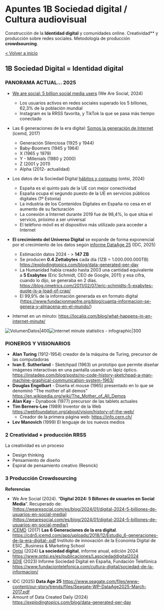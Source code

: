 # Apuntes 1B Sociedad digital / Cultura audiovisual
 Construcción de la **Identidad digital** y comunidades online. Creatividad** y producción sobre redes sociales. Metodología de producción **crowdsourcing**.
 
 [< Volver a inicio](./../README.md)
 

## 1B Sociedad Digital =  Identidad digital 


### PANORAMA ACTUAL... 2025

* [We are social: 5 billion social media users](https://wearesocial.com/es/blog/2024/01/digital-2024-5-billiones-de-usuarios-en-social-media/) (We Are Social, 2024)
	* Los usuarios activos en redes sociales  superado los 5 billones, 62,3% de la población mundial
	* Instagram es la RRSS favorita, y TikTok la que se pasa más tiempo conectado

* Las 6 generaciones de la era digital: [Somos la generación de Internet](https://cdn5.icemd.com/app/uploads/2018/12/Estudio_6-generaciones-de-la-era-digital-.pdf) (icemd, 2017)
	* Generación Silenciosa (1925 y 1944)
	* Baby-Boomers (1945 y 1964)
	* X (1965 y 1979)
	* Y - Millenials (1980 y 2000)
	* Z (2001 y 2011)
	* Alpha (2012- actualidad)

* Los datos de la Sociedad Digital  [hábitos y consumo](https://www.ontsi.es/sites/ontsi/files/2020-11/InformeAnualLaSociedadEnRed2019Ed2020.pdf) (ontsi, 2024) 
	* España es el quinto país de la UE con mejor conectividad 
	* España ocupa el segundo puesto de la UE en servicios públicos digitales (1º Estonia)
	* La industria de los Contenidos Digitales en España no cesa en el aumento de su facturación
	* La conexión a Internet durante 2019 fue de 98,4%, lo que sitúa el servicio, próximo a ser universal
	* El teléfono móvil es el dispositivo más utilizado para acceder a Internet


* **El crecimiento del Universo Digital** se expande de forma exponencial por el crecimiento de los datos según [informe DataAge 25]()  (IDC, 2025) 
	* Estimación datos 2024 - > **147 ZB**
	* Se producen **0.4 Zettabytes** cada día  (1ZB = 1.000.000.000TB) https://explodingtopics.com/blog/data-generated-per-day
	* La Humanidad había creado hasta 2003 una cantidad equivalente a **5 Exabytes** (Eric Schmidt, CEO de Google, 2011) y esa cifra, cuando lo dijo, se generaba en 2 días. https://blog.rjmetrics.com/2011/02/07/eric-schmidts-5-exabytes-quote-is-a-load-of-crap/
	* El 99,9% de la información generada es en formato digital (https://www.fundacionmapfre.org/blog/cuanta-informacion-se-genera-y-almacena-en-el-mundo/)

* Internet en un minuto: https://localiq.com/blog/what-happens-in-an-internet-minute/


![VolumenDatos|400](https://assets.weforum.org/editor/knXAMXhd9GSy_yxXqMhzQ7RIyvG30gsUlyPzlY7Z5xk.png)![internet minute statistics - infographic|300](https://localiq.com/wp-content/uploads/2022/05/LIQ-Internet-Minute-Infograph-1.png)

### PIONEROS Y VISIONARIOS 

* **Alan Turing** (1912-1954) creador de la máquina de Turing, precursor de las computadoras
* **Ivan E. Sutherland** - Sketchpad (1963) un prototipo que permite diseñar imágenes interactivas en una pantalla usando un lápiz óptico. https://instadeq.com/blog/posts/no-code-history-sketchpad-a-man-machine-graphical-communication-system-1963/
* **Douglas Engelbart** - Diseña el mouse (1965) presentado en lo que se denominó "The mother of all demos"  https://en.wikipedia.org/wiki/The_Mother_of_All_Demos
* **Alan Kay** - Dynabook (1977) precursor de las tablets actuales
* **Tim Berners-Lee** (1989) Inventor de la Web https://webfoundation.org/about/vision/history-of-the-web/ 
	* Creador de la primera página web: https://info.cern.ch/
* **Lev Manovich** (1999) El lenguaje de los nuevos medios 













### 2 Creatividad + producción RRSS 

La creatividad es un proceso 

- Design thinking 
- Pensamiento de diseño 
- Espiral de pensamiento creativo (Resnick)







### 3 Producción Crowdsourcing 









**Referencias**

- We Are Social (2024). “**Digital 2024: 5 Billones de usuarios en Social Media**”. Recuperado de: [https://wearesocial.com/es/blog/2024/01/digital-2024-5-billiones-de-usuarios-en-social-media](https://wearesocial.com/es/blog/2024/01/digital-2024-5-billiones-de-usuarios-en-social-media/)
- [ICEMD](https://icemd.esic.edu/) (2017) **Las 6 Generaciones de la era digital**. https://cdn5.icemd.com/app/uploads/2018/12/Estudio_6-generaciones-de-la-era-digital-.pdf Instituto de innovación de la Economía Digital de ESIC _Business & Marketing School
- [Ontsi](https://www.ontsi.es/) (2024) **La sociedad digital**, informe anual, edición 2024 https://www.ontsi.es/es/publicaciones/Lasociedaddigital2024
- [SDIE](https://www.fundaciontelefonica.com/cultura-digital/sociedad-de-la-informacion/) (2023) Informe Sociedad Digital en España, Fundación Telefónica https://www.fundaciontelefonica.com/cultura-digital/sociedad-de-la-informacion/




* IDC (2025) **Data Age 25**  https://www.seagate.com/files/www-content/our-story/trends/files/Seagate-WP-DataAge2025-March-2017.pdf
* Amount of Data Created Daily (2024) https://explodingtopics.com/blog/data-generated-per-day

